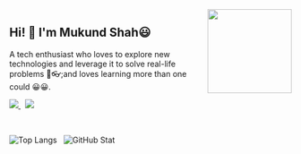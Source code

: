 <img align ="right" src = "https://i.imgur.com/fwO0TqB.jpeg" width="150" height="150">

## Hi! 👋 I'm Mukund Shah😃

A tech enthusiast who loves to explore new technologies and leverage it to solve real-life problems 🎢👓;and loves learning more than one could 😀😀.

 <p>
  <a href="https://www.linkedin.com/in/mukundshah2058/">
    <img src="https://img.shields.io/badge/Mukund-Shah-blue?logo=linkedin&style=flat">
    </a> 
    &nbsp; 
  <a href="https://instagram.com/mukund._.shah">
    <img src="https://img.shields.io/badge/Follow--white?style=social&logo=instagram">
  </a>
</p>

<br/>

<p>
    <img src="https://github-readme-stats.vercel.app/api/top-langs/?username=mukundshah&layout=compact&langs_count=8" alt="Top Langs">
  &nbsp; 
    <img src="https://github-readme-stats.vercel.app/api?username=mukundshah&show_icons=true&count_private=true&custom_title=Mukund%27s%20GitHub%20Stat&include_all_commits=true" alt="GitHub Stat">
</p>

